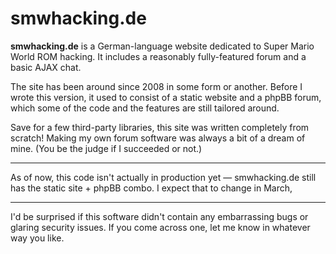 # smwhacking.de
**smwhacking.de** is a German-language website dedicated to Super Mario World ROM hacking. It includes a reasonably fully-featured forum and a basic AJAX chat.

The site has been around since 2008 in some form or another. Before I wrote this version, it used to consist of a static website and a phpBB forum, which some of the code and the features are still tailored around.

Save for a few third-party libraries, this site was written completely from scratch! Making my own forum software was always a bit of a dream of mine. (You be the judge if I succeeded or not.)

---

As of now, this code isn't actually in production yet &mdash; smwhacking.de still has the static site + phpBB combo. I expect that to change in March,

---

I'd be surprised if this software didn't contain any embarrassing bugs or glaring security issues. If you come across one, let me know in whatever way you like.